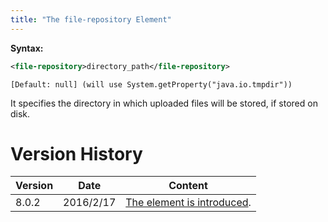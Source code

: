 ```yaml
---
title: "The file-repository Element"
---
```


**Syntax:**

```xml
<file-repository>directory_path</file-repository>
```

`[Default: null] (will use System.getProperty("java.io.tmpdir"))`

It specifies the directory in which uploaded files will be stored, if
stored on disk.

# Version History

| Version | Date      | Content                                                               |
|---------|-----------|-----------------------------------------------------------------------|
| 8.0.2   | 2016/2/17 | [The element is introduced](http://tracker.zkoss.org/browse/ZK-3105). |
